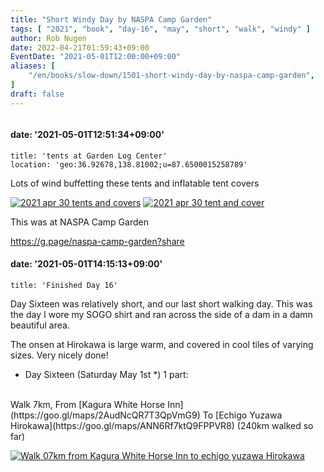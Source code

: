 ```yaml
---
title: "Short Windy Day by NASPA Camp Garden"
tags: [ "2021", "book", "day-16", "may", "short", "walk", "windy" ]
author: Rob Nugen
date: 2022-04-21T01:59:43+09:00
EventDate: "2021-05-01T12:00:00+09:00"
aliases: [
    "/en/books/slow-down/1501-short-windy-day-by-naspa-camp-garden",
]
draft: false
---
```


<img
src="https://b.robnugen.com/quests/walk-to-niigata/2021/en_route/day-16/2021_apr_30_tents_and_covers.jpeg"
alt=""
class="title" />

#### date: '2021-05-01T12:51:34+09:00'

    title: 'tents at Garden Log Center'
    location: 'geo:36.92678,138.81002;u=87.6500015258789'

Lots of wind buffetting these tents and inflatable tent covers

[![2021 apr 30 tents and covers](//b.robnugen.com/quests/walk-to-niigata/2021/en_route/day-16/thumbs/2021_apr_30_tents_and_covers.jpeg)](//b.robnugen.com/quests/walk-to-niigata/2021/en_route/day-16/2021_apr_30_tents_and_covers.jpeg)
[![2021 apr 30 tent and cover](//b.robnugen.com/quests/walk-to-niigata/2021/en_route/day-16/thumbs/2021_apr_30_tent_and_cover.jpeg)](//b.robnugen.com/quests/walk-to-niigata/2021/en_route/day-16/2021_apr_30_tent_and_cover.jpeg)          

This was at NASPA Camp Garden

https://g.page/naspa-camp-garden?share


#### date: '2021-05-01T14:15:13+09:00'

    title: 'Finished Day 16'

Day Sixteen was relatively short, and our last short walking day.  This was the day I wore my SOGO shirt and ran across the side of a dam in a damn beautiful area.

The onsen at Hirokawa is large warm, and covered in cool tiles of varying sizes.  Very nicely done!

<div class="walk-segment">

* Day <span class="day_source">Sixteen</span>
(<span class="day_date">Saturday May 1st</span> *)
1 part:
<br>
Walk <span class="km_source">7</span>km,
From [Kagura White Horse Inn](https://goo.gl/maps/2AudNcQR7T3QpVmG9)
To [Echigo Yuzawa Hirokawa](https://goo.gl/maps/ANN6Rf7ktQ9FPPVR8)
(<span class="km_total">240</span>km walked so far)

[![Walk 07km from Kagura White Horse Inn to echigo yuzawa Hirokawa](//b.robnugen.com/quests/walk-to-niigata/2021/route_plans/thumbs/2021_mar_21_white_horse_to_hirokawa_hotel.png)](https://goo.gl/maps/RFfN7jWY9YySRdfX7)

</div>
